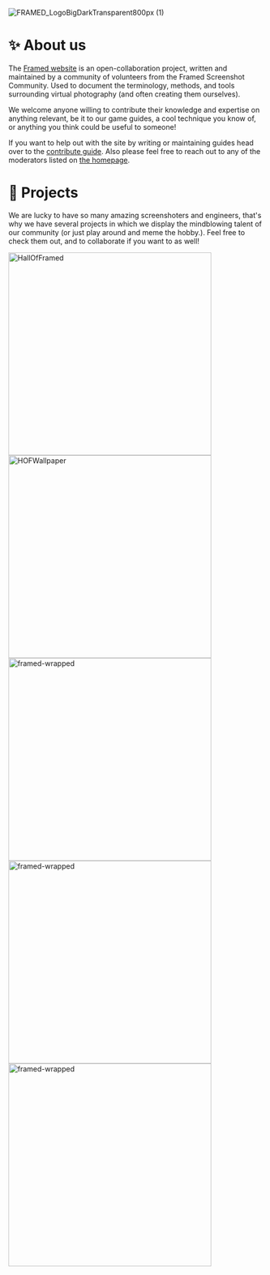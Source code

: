 ![FRAMED_LogoBigDarkTransparent800px (1)](https://github.com/framedsc/.github/assets/24371572/7a39633c-3747-4f8c-80b9-7505140629cf)

# ✨ About us

The [Framed website](https://framedsc.com) is an open-collaboration project, written and maintained by a community of volunteers from the Framed Screenshot Community. Used to document the terminology, methods, and tools surrounding virtual photography (and often creating them ourselves).

We welcome anyone willing to contribute their knowledge and expertise on anything relevant, be it to our game guides, a cool technique you know of, or anything you think could be useful to someone!

If you want to help out with the site by writing or maintaining guides head over to the [contribute guide](https://framedsc.com/contribute.htm). Also please feel free to reach out to any of the moderators listed on [the homepage](https://framedsc.com).

# 🚀 Projects

We are lucky to have so many amazing screenshoters and engineers, that's why we have several projects in which we display the mindblowing talent of our community (or just play around and meme the hobby.). Feel free to check them out, and to collaborate if you want to as well!

<p align="left">
  <a href="https://github.com/framedsc/HallOfFramed"><img width="400" src="https://github-readme-stats.vercel.app/api/pin/?username=framedsc&repo=HallOfFramed&show_owner=true" alt="HallOfFramed"></a>
  <a href="https://github.com/framedsc/HOFWallpaper"><img width="400" src="https://github-readme-stats.vercel.app/api/pin/?username=framedsc&repo=HOFWallpaper&show_owner=true" alt="HOFWallpaper"></a>
  <a href="https://github.com/framedsc/framed-wrapped"><img width="400" src="https://github-readme-stats.vercel.app/api/pin/?username=framedsc&repo=framed-wrapped&show_owner=true" alt="framed-wrapped"></a>
  <a href="https://github.com/originalnicodr/CuratorDiscordBot"><img width="400" src="https://github-readme-stats.vercel.app/api/pin/?username=originalnicodr&repo=CuratorDiscordBot&show_owner=true" alt="framed-wrapped"></a>
  <a href="https://github.com/Fraulk/FramedPolice"><img width="400" src="https://github-readme-stats.vercel.app/api/pin/?username=Fraulk&repo=FramedPolice&show_owner=true" alt="framed-wrapped"></a>
</p>
